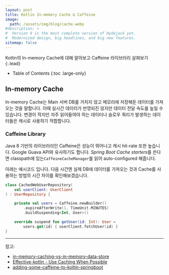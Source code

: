 ```yaml
---
layout: post
title: Kotlin In-memory Cache & Caffeine
image: 
  path: /assets/img/blog/cache.webp
#description: >
#  Version 9 is the most complete version of Hydejack yet.
#  Modernized design, big headlines, and big new features.
sitemap: false
---
```


Kotlin의 In-memory Cache에 대해 알아보고 Caffeine 라이브러리 살펴보기 
{:.lead}

- Table of Contents
{:toc .large-only}

## In-memory Cache

In-memory Cache는 Main 서버 DB를 거치지 않고 메모리에 저장해둔 데이터를 가져오는 것을 말합니다. 이때 실시간 데이터가 반영되진 않지만 데이터 전달 속도를 높일 수 있습니다.
변경이 적지만 자주 읽어들여야 하는 데이터나 슬로우 쿼리가 발생하는 데이터들은 캐시로 사용하기 적합합니다.

### Caffeine Library

Java 8 기반의 라이브러리인 Caffeine은 성능이 뛰어나고 캐시 hit-rate 또한 높습니다. Google Guava API와 유사하기도 합니다. *Spring Boot Cache starters*를 쓴다면
classpath에 있는`CaffeineCacheManager`를 읽어 auto-configured 해줍니다.

아래는 예시코드 입니다. 다음 시간엔 실제 DB에 데이터를 가져오는 것과 Cache를 사용하는 방법의 시간 차이를 확인해보겠습니다.


```kotlin
class CachedWebUserRepository(
    val userClient: UserClient
) : UserRepository {

    private val users = Caffeine.newBuilder()
        .expireAfterWrite(1, TimeUnit.MINUTES)
        .buildSuspending<Int, User>()

    override suspend fun getUser(id: Int): User =
        users.get(id) { userClient.fetchUser(id) }
}
```

---
참고: 
- [in-memory-caching-vs-in-memory-data-store](https://dev.to/anurag_vishwakarma/in-memory-caching-vs-in-memory-data-store-leh)
- [Effective-kotlin - Use Caching When Possible](https://kt.academy/article/ek-caching)
- [adding-some-caffeine-to-koltin-springboot](https://medium.com/backyard-programmers/adding-some-caffeine-to-koltin-springboot-2d9ea1f54e98)